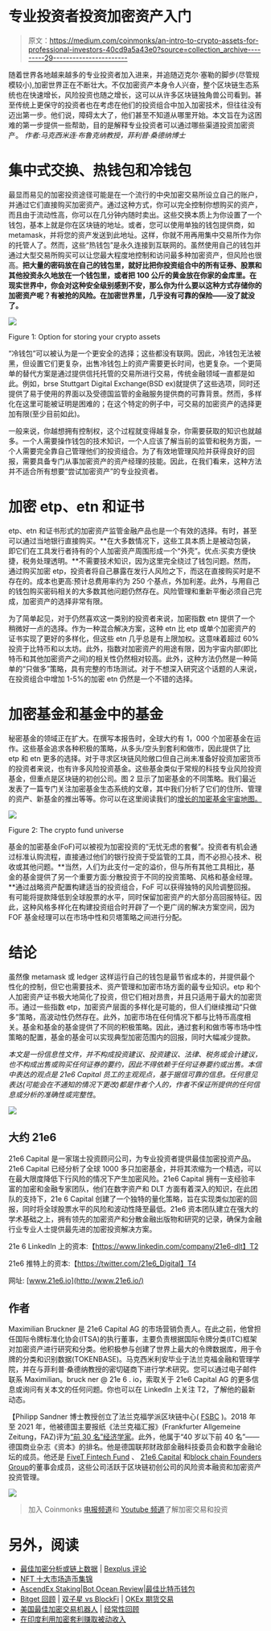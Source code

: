 # 专业投资者投资加密资产入门

> 原文：<https://medium.com/coinmonks/an-intro-to-crypto-assets-for-professional-investors-40cd9a5a43e0?source=collection_archive---------29----------------------->

随着世界各地越来越多的专业投资者加入进来，并追随迈克尔·塞勒的脚步(尽管规模较小),加密世界正在不断壮大。不仅加密资产本身令人兴奋，整个区块链生态系统也在快速增长，风险投资也随之增长，这可以从许多区块链独角兽公司看到。甚至传统上更保守的投资者也在考虑在他们的投资组合中加入加密技术，但往往没有迈出第一步。他们说，障碍太大了，他们甚至不知道从哪里开始。本文旨在为这困难的第一步提供一些帮助，目的是解释专业投资者可以通过哪些渠道投资加密资产。
*作者:马克西米连·布鲁克纳教授，菲利普·桑德纳博士*

# 集中式交换、热钱包和冷钱包

最显而易见的加密投资途径可能是在一个流行的中央加密交易所设立自己的账户，并通过它们直接购买加密资产。通过这种方式，你可以完全控制你想购买的资产，而且由于流动性高，你可以在几分钟内随时卖出。这些交换本质上为你设置了一个钱包，基本上就是你在区块链的地址。或者，您可以使用单独的钱包提供商，如 metamask，并将您的资产发送到此地址。这样，你就不用再用集中交易所作为你的托管人了。然而，这些“热钱包”是永久连接到互联网的。虽然使用自己的钱包并通过大型交易所购买可以让您最大程度地控制和访问最多种加密资产，但风险也很高。**把大量的密码放在自己的钱包里，就好比把你投资组合中的所有证券、股票和其他投资永久地放在一个钱包里，或者把 100 公斤的黄金放在你家的金库里。在现实世界中，你会对这种安全级别感到不安，那么你为什么要以这种方式存储你的加密资产呢？有被抢的风险。在加密世界里，几乎没有可靠的保险——没了就没了。**

![](img/0e9131fcd51eb9246e19d91905fda9af.png)

Figure 1: Option for storing your crypto assets

“冷钱包”可以被认为是一个更安全的选择；这些都没有联网。因此，冷钱包无法被黑，但设置它们更复杂，出售冷钱包上的资产需要更长时间，也更复杂。一个更简单的替代方案是通过提供信托托管的交易所进行交易，传统金融领域一直都是如此。例如，brse Stuttgart Digital Exchange(BSD ex)就提供了这些选项，同时还提供了易于使用的界面以及受德国监管的金融服务提供商的可靠背景。然而，多样化在这里可能被证明是困难的；在这个特定的例子中，可交易的加密资产的选择更加有限(至少目前如此)。

一般来说，你越想拥有控制权，这个过程就变得越复杂，你需要获取的知识也就越多。一个人需要操作钱包的技术知识，一个人应该了解当前的监管和税务方面，一个人需要完全靠自己管理他们的投资组合。为了有效地管理风险并获得良好的回报，需要具备专门从事加密资产的资产经理的技能。因此，在我们看来，这种方法并不适合所有想要“尝试加密资产”的专业投资者。

# 加密 etp、etn 和证书

etp、etn 和证书形式的加密资产监管金融产品也是一个有效的选择。有时，甚至可以通过当地银行直接购买。**在大多数情况下，这些工具本质上是被动包装，即它们在工具发行者持有的个人加密资产周围形成一个“外壳”。优点:买卖方便快捷，税务处理透明。**不需要技术知识，因为这里完全绕过了钱包问题。然而，通过购买加密 etp，投资者将自己暴露在发行人风险之下，而这在直接购买时是不存在的。成本也更高:预计总费用率约为 250 个基点，外加利差。此外，与用自己的钱包购买密码相关的大多数其他问题仍然存在。风险管理和重新平衡必须自己完成，加密资产的选择非常有限。

为了简单起见，对于仍然喜欢这一类别的投资者来说，加密指数 etn 提供了一个稍微好一点的选择。作为一种混合解决方案，这种 etn 比 etp 或单个加密资产的证书实现了更好的多样化，但这些 etn 几乎总是有上限加权。这意味着超过 60%投资于比特币和以太坊。此外，指数对加密资产的用途有限，因为宇宙内部(即比特币和其他加密资产之间)的相关性仍然相对较高。此外，这种方法仍然是一种简单的“只做多”策略，具有完整的市场测试。对于不想深入研究这个话题的人来说，在投资组合中增加 1-5%的加密 etn 仍然是一个不错的选择。

# 加密基金和基金中的基金

秘密基金的领域正在扩大。在撰写本报告时，全球大约有 1，000 个加密基金在运作。这些基金追求各种积极的策略，从多头/空头到套利和做市，因此提供了比 etp 和 etn 更多的选择。对于寻求区块链风险敞口但自己尚未准备好投资加密货币的投资者来说，也有许多风险投资基金。这些基金类似于常规的科技专业风险投资基金，但重点是区块链的初创公司。图 2 显示了加密基金的不同策略。我们最近发表了一篇专门关注加密基金生态系统的文章，其中我们分析了它们的住所、管理的资产、新基金的推出等等。你可以在这里阅读我们的[增长的加密基金宇宙地图。](https://assets.21e6.io/blog/crypto-fund-universe)

![](img/537821cf67681b4ad10a55a9c65d9a1d.png)

Figure 2: The crypto fund universe

基金的加密基金(FoF)可以被视为加密投资的“无忧无虑的套餐”。投资者有机会通过标准认购流程，直接通过他们的银行投资于受监管的工具，而不必担心技术、税收或其他问题。**当然，人们为此支付一定的溢价，但与所有其他工具相比，基金的基金提供了另一个重要方面:分散投资于不同的投资策略、风格和基金经理。**通过战略资产配置构建适当的投资组合，FoF 可以获得独特的风险调整回报。有可能将提款降低到全球股票的水平，同时保留加密资产的大部分高回报特征。因此，这种风格多样化在构建投资组合时开辟了一个更广阔的解决方案空间，因为 FOF 基金经理可以在市场中性和贝塔策略之间进行分配。

# 结论

虽然像 metamask 或 ledger 这样运行自己的钱包是最节省成本的，并提供最个性化的控制，但它也需要技术、资产管理和加密市场方面的最专业知识。etp 和个人加密资产证书极大地简化了投资，但它们相对昂贵，并且只适用于最大的加密货币。通过一些指数 etp，加密资产层面的多样化是可能的，但人们继续推动“只做多”策略，高波动性仍然存在。此外，加密市场在任何情况下都与比特币高度相关。基金和基金的基金提供了不同的积极策略。因此，通过套利和做市等市场中性策略的配置，基金的基金可以实现典型加密范围内的回报，同时大幅减少提款。

*本文是一份信息性文件，并不构成投资建议、投资建议、法律、税务或会计建议，也不构成出售或购买任何证券的要约，因此不得依赖于任何证券要约或出售。本信中表达的观点是 21e6 Capital 员工的主观观点，基于据信可靠的信息。任何意见表达(可能会在不通知的情况下更改)都是作者个人的，作者不保证所提供的任何信息或分析的准确性或完整性*。

![](img/b220e158e17962f97a530273661210f7.png)

## 大约 21e6

21e6 Capital 是一家瑞士投资顾问公司，为专业投资者提供最佳加密投资产品。21e6 Capital 已经分析了全球 1000 多只加密基金，并将其浓缩为一个精选，可以在最大限度降低下行风险的情况下产生加密风险。21e6 Capital 拥有一支经验丰富的加密和金融专家团队，他们在数字资产和 DLT 方面有着深入的知识，在此团队的支持下，21e 6 Capital 创建了一个独特的量化策略，旨在实现类似加密的回报，同时将全球股票水平的风险和波动性降至最低。21e6 资本团队建立在强大的学术基础之上，拥有领先的加密资产和分散金融出版物和研究的记录，确保为金融行业专业人士提供最先进的加密投资解决方案。

21e 6 LinkedIn 上的资本:【https://www.linkedin.com/company/21e6-dlt】T2

21e6 推特上的资本:【https://twitter.com/21e6_Digital】T4

网址: [www.21e6.io](http://www.21e6.io/)

## 作者

Maximilian Bruckner 是 21e6 Capital AG 的市场营销负责人。在此之前，他曾担任国际令牌标准化协会(ITSA)的执行董事，主要负责根据国际令牌分类(ITC)框架对加密资产进行研究和分类。他积极参与创建了世界上最大的令牌数据库，用于令牌的分类和识别数据(TOKENBASE)。马克西米利安毕业于法兰克福金融和管理学院，并在与菲利普·桑德纳教授的密切磋商下进行学术研究。您可以通过电子邮件联系 Maximilian。bruck ner @ 21e 6 . io，索取关于 21e6 Capital AG 的更多信息或询问有关本文的任何问题。你也可以在 LinkedIn 上关注 T2，了解他的最新动态。

【Philipp Sandner 博士教授创立了法兰克福学派区块链中心( [FSBC](https://t.sidekickopen87.com/s3t/c/5/f18dQhb0S7kF8cpmrkVr4RpG59hl3kW7_k2841CX6NGW36PLkb1DWFGZN1Dh2LLg4ZcWf197v5Y04?te=W3R5hFj26QkH2W4cfKWd43P1h_W3QZmG81JxXw90&si=8000000020483768&pi=8ade3d9e-01b0-4158-de77-3df023d454ee) )。2018 年至 2021 年，他被德国主要报纸《法兰克福汇报》(Frankfurter Allgemeine Zeitung，FAZ)评为[“前 30 名”经济学家](https://t.sidekickopen87.com/s3t/c/5/f18dQhb0S7kF8cpmrkVr4RpG59hl3kW7_k2841CX6NGW36PLkb1DWFGZN1Dh2LLg4ZcWf197v5Y04?te=W3R5hFj4cm2zwW4mKLS-3M0j6bW41RkwN3zcKSrW3K6jCB4mCWPMW4cHc2t3M84zZW3T30bh3F7xMzW4fNrs_4cPTnzW1Lxc331GLryyW3K5Wql43T9x2W49HS6G3T1k6SW1S1nmr1GznmZW1GJ1g23K6jDBW41nX311Y-gRrF1--VSgS6TW1&si=8000000020483768&pi=8ade3d9e-01b0-4158-de77-3df023d454ee)。此外，他属于“40 岁以下前 40 名”——德国商业杂志《资本》的排名。他是德国联邦财政部金融科技委员会和数字金融论坛的成员。他还是 [FiveT Fintech Fund](https://t.sidekickopen87.com/s3t/c/5/f18dQhb0S7kF8cpmrkVr4RpG59hl3kW7_k2841CX6NGW36PLkb1DWFGZN1Dh2LLg4ZcWf197v5Y04?te=W3R5hFj4cm2zwW3M3DBh4fdHZSW3_rh9h4kCJycF3M3CVFQs4J1&si=8000000020483768&pi=8ade3d9e-01b0-4158-de77-3df023d454ee) 、 [21e6 Capital](https://t.sidekickopen87.com/s3t/c/5/f18dQhb0S7kF8cpmrkVr4RpG59hl3kW7_k2841CX6NGW36PLkb1DWFGZN1Dh2LLg4ZcWf197v5Y04?te=W3R5hFj4cm2zwW3zh2yr4fNk1WF1QsWmxmM4N1&si=8000000020483768&pi=8ade3d9e-01b0-4158-de77-3df023d454ee) 和[block chain Founders Group](https://t.sidekickopen87.com/s3t/c/5/f18dQhb0S7kF8cpmrkVr4RpG59hl3kW7_k2841CX6NGW36PLkb1DWFGZN1Dh2LLg4ZcWf197v5Y04?te=W3R5hFj4cm2zwW3K726T3ZZmPcW3F7xMD41n_LkW4hJTXV49Rd2y348V2&si=8000000020483768&pi=8ade3d9e-01b0-4158-de77-3df023d454ee)的董事会成员，这些公司活跃于区块链初创公司的风险资本融资和加密资产投资管理。

![](img/682f3562cf3d7d87861061138c85f248.png)

> 加入 Coinmonks [电报频道](https://t.me/coincodecap)和 [Youtube 频道](https://www.youtube.com/c/coinmonks/videos)了解加密交易和投资

# 另外，阅读

*   [最佳加密分析或链上数据](https://coincodecap.com/blockchain-analytics) | [Bexplus 评论](https://coincodecap.com/bexplus-review)
*   [NFT 十大市场造币集锦](https://coincodecap.com/nft-marketplaces)
*   [AscendEx Staking](https://coincodecap.com/ascendex-staking)|[Bot Ocean Review](https://coincodecap.com/bot-ocean-review)|[最佳比特币钱包](https://coincodecap.com/bitcoin-wallets-india)
*   [Bitget 回顾](https://coincodecap.com/bitget-review) | [双子星 vs BlockFi](https://coincodecap.com/gemini-vs-blockfi) | [OKEx 期货交易](https://coincodecap.com/okex-futures-trading)
*   [美国最佳加密交易机器人](https://coincodecap.com/crypto-trading-bots-in-the-us) | [经常性回顾](https://coincodecap.com/changelly-review)
*   [在印度利用加密套利赚取被动收入](https://coincodecap.com/crypto-arbitrage-in-india)